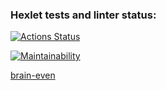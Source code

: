 ### Hexlet tests and linter status:
[![Actions Status](https://github.com/StanislavSol/php-project-45/actions/workflows/hexlet-check.yml/badge.svg)](https://github.com/StanislavSol/php-project-45/actions)

[![Maintainability](https://api.codeclimate.com/v1/badges/ecb0c5c42c51d90926dc/maintainability)](https://codeclimate.com/github/StanislavSol/php-project-45/maintainability)

[brain-even](https://asciinema.org/a/yL1jSMa9vt84dhNNMgeer4iHi)

